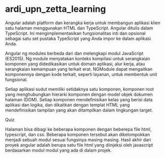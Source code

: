 # ardi_upn_zetta_learning

Angular adalah platform dan kerangka kerja untuk membangun aplikasi klien satu halaman menggunakan HTML dan TypeScript. Angular ditulis dalam TypeScript. Ini mengimplementasikan fungsionalitas inti dan opsional sebagai satu set pustaka TypeScript yang Anda impor ke dalam aplikasi Anda.

Angular ng modules berbeda dari dan melengkapi modul JavaScript (ES2015). Ng module menyatakan konteks kompilasi untuk serangkaian komponen yang didedikasikan untuk domain aplikasi, alur kerja, atau serangkaian kemampuan yang terkait erat. NGModule dapat mengaitkan komponennya dengan kode terkait, seperti layanan, untuk membentuk unit fungsional.

Setiap aplikasi sudut memiliki setidaknya satu komponen, komponen root yang menghubungkan hierarki komponen dengan model objek dokumen halaman (DOM). Setiap komponen mendefinisikan kelas yang berisi data aplikasi dan logika, dan dikaitkan dengan templat HTML yang mendefinisikan tampilan yang akan ditampilkan dalam lingkungan target.

Quiz

Halaman bisa dibagi ke beberapa komponen dengan beberepa file html, typescript, dan css.
Beberapa komponen tersebut akan dikelompokkan menjadi sebuah modul sesuai fungsinya masing masing.
Hasil akhir dari proyek angular adalah berupa satu file html yang diinjeksi oleh javascript berdasarkan modul modul yang ada di dalam projek.
